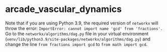 # arcade_vascular_dynamics

Note that if you are using Python 3.9, the required version of `networkx` will throw the error: `ImportError: cannot import name 'gcd' from 'fractions'.`
Go to the `networkx/algorithms/dag.py` file in your virtual environment (`venv/lib/python3.9/site-packages/networkx/algorithms/dag.py`) and change the line `from fractions import gcd` to `from math import gcd`.
